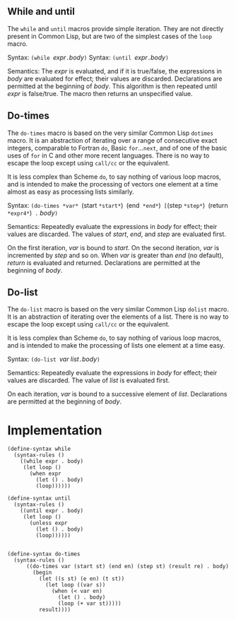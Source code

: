 ## While and until

The `while` and `until` macros provide simple iteration.
They are not directly present in Common Lisp, but are two
of the simplest cases of the `loop` macro.  

Syntax: `(while `*expr*` . `*body*`)`
Syntax: `(until `*expr*` . `*body*`)`

Semantics: The *expr* is evaluated, and if it is true/false,
the expressions in *body* are evaluated for effect;
their values are discarded.
Declarations are permitted at the beginning of *body*.
This algorithm is then repeated until *expr* is false/true.
The macro then returns an unspecified value.

## Do-times

The `do-times` macro is based on the very similar Common Lisp `dotimes` macro.
It is an abstraction of iterating over a range of consecutive exact integers,
comparable to Fortran `do`, Basic `for`...`next`, and of one of the basic uses
of `for` in C and other more recent languages.
There is no way to escape the loop except using `call/cc` or the equivalent.

It is less complex than Scheme `do`, to say nothing of various loop macros, and is
intended to make the processing of vectors one element at a time almost as easy as
processing lists similarly.

Syntax: `(do-times *var* `(start `*start*`)` `(end` *end*`)` [`(step `*step*`)` `(return `*expr4*`)` .` *body*`)`

Semantics: Repeatedly evaluate the expressions in *body*
for effect; their values are discarded.
The values of *start*, *end*, and *step* are evaluated first.

On the first iteration, *var* is bound to *start*.
On the second iteration, *var* is incremented by *step* and so on.
When *var* is greater than *end* (no default), *return* is evaluated and returned.
Declarations are permitted at the beginning of *body*.

## Do-list

The `do-list` macro is based on the very similar Common Lisp `dolist` macro.
It is an abstraction of iterating over the elements of a list.
There is no way to escape the loop except using `call/cc` or the equivalent.

It is less complex than Scheme `do`, to say nothing of various loop macros, and is
intended to make the processing of lists one element at a time easy.

Syntax: `(do-list `*var* *list*` . `*body*`)`

Semantics: Repeatedly evaluate the expressions in *body*
for effect; their values are discarded.
The value of *list* is evaluated first.

On each iteration, *var* is bound to a successive element of *list*.
Declarations are permitted at the beginning of *body*.

# Implementation

```
(define-syntax while
  (syntax-rules ()
    ((while expr . body)
     (let loop ()
       (when expr
         (let () . body)
         (loop))))))
         
(define-syntax until
  (syntax-rules ()
    ((until expr . body)
     (let loop ()
       (unless expr
         (let () . body)
         (loop))))))


(define-syntax do-times
  (syntax-rules ()
      ((do-times var (start st) (end en) (step st) (result re) . body)
        (begin
          (let ((s st) (e en) (t st))
            (let loop ((var s))
              (when (< var en)
                (let () . body)
                (loop (+ var st)))))
          result))))
```
  
